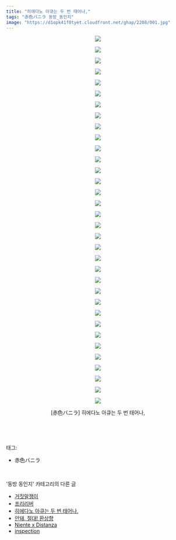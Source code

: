 ```yaml
---
title: "히에다노 아큐는 두 번 태어나,"
tags: "赤色バニラ 동방_동인지"
image: "https://d1opk41f0tyet.cloudfront.net/ghap/2208/001.jpg"
---
```

<div class="article">
<p style="text-align: center; clear: none; float: none;"><img src="{{ site.imgserver10 }}/ghap/2208/001.jpg"/></p>
<p style="text-align: center; clear: none; float: none;"><img src="{{ site.imgserver10 }}/ghap/2208/002.jpg"/></p>
<p style="text-align: center; clear: none; float: none;"><img src="{{ site.imgserver10 }}/ghap/2208/003.jpg"/></p>
<p style="text-align: center; clear: none; float: none;"><img src="{{ site.imgserver10 }}/ghap/2208/004.jpg"/></p>
<p style="text-align: center; clear: none; float: none;"><img src="{{ site.imgserver10 }}/ghap/2208/005.jpg"/></p>
<p style="text-align: center; clear: none; float: none;"><img src="{{ site.imgserver10 }}/ghap/2208/006.jpg"/></p>
<p style="text-align: center; clear: none; float: none;"><img src="{{ site.imgserver10 }}/ghap/2208/007.jpg"/></p>
<p style="text-align: center; clear: none; float: none;"><img src="{{ site.imgserver10 }}/ghap/2208/008.jpg"/></p>
<p style="text-align: center; clear: none; float: none;"><img src="{{ site.imgserver10 }}/ghap/2208/009.jpg"/></p>
<p style="text-align: center; clear: none; float: none;"><img src="{{ site.imgserver10 }}/ghap/2208/010.jpg"/></p>
<p style="text-align: center; clear: none; float: none;"><img src="{{ site.imgserver10 }}/ghap/2208/011.jpg"/></p>
<p style="text-align: center; clear: none; float: none;"><img src="{{ site.imgserver10 }}/ghap/2208/012.jpg"/></p>
<p style="text-align: center; clear: none; float: none;"><img src="{{ site.imgserver10 }}/ghap/2208/013.jpg"/></p>
<p style="text-align: center; clear: none; float: none;"><img src="{{ site.imgserver10 }}/ghap/2208/014.jpg"/></p>
<p style="text-align: center; clear: none; float: none;"><img src="{{ site.imgserver10 }}/ghap/2208/015.jpg"/></p>
<p style="text-align: center; clear: none; float: none;"><img src="{{ site.imgserver10 }}/ghap/2208/016.jpg"/></p>
<p style="text-align: center; clear: none; float: none;"><img src="{{ site.imgserver10 }}/ghap/2208/017.jpg"/></p>
<p style="text-align: center; clear: none; float: none;"><img src="{{ site.imgserver10 }}/ghap/2208/018.jpg"/></p>
<p style="text-align: center; clear: none; float: none;"><img src="{{ site.imgserver10 }}/ghap/2208/019.jpg"/></p>
<p style="text-align: center; clear: none; float: none;"><img src="{{ site.imgserver10 }}/ghap/2208/020.jpg"/></p>
<p style="text-align: center; clear: none; float: none;"><img src="{{ site.imgserver10 }}/ghap/2208/021.jpg"/></p>
<p style="text-align: center; clear: none; float: none;"><img src="{{ site.imgserver10 }}/ghap/2208/022.jpg"/></p>
<p style="text-align: center; clear: none; float: none;"><img src="{{ site.imgserver10 }}/ghap/2208/023.jpg"/></p>
<p style="text-align: center; clear: none; float: none;"><img src="{{ site.imgserver10 }}/ghap/2208/024.jpg"/></p>
<p style="text-align: center; clear: none; float: none;"><img src="{{ site.imgserver10 }}/ghap/2208/025.jpg"/></p>
<p style="text-align: center; clear: none; float: none;"><img src="{{ site.imgserver10 }}/ghap/2208/026.jpg"/></p>
<p style="text-align: center; clear: none; float: none;"><img src="{{ site.imgserver10 }}/ghap/2208/027.jpg"/></p>
<p style="text-align: center; clear: none; float: none;"><img src="{{ site.imgserver10 }}/ghap/2208/028.jpg"/></p>
<p style="text-align: center; clear: none; float: none;"><img src="{{ site.imgserver10 }}/ghap/2208/029.jpg"/></p>
<p style="text-align: center; clear: none; float: none;"><img src="{{ site.imgserver10 }}/ghap/2208/030.jpg"/></p>
<p style="text-align: center; clear: none; float: none;"><img src="{{ site.imgserver10 }}/ghap/2208/031.jpg"/></p>
<p style="text-align: center; clear: none; float: none;"><img src="{{ site.imgserver10 }}/ghap/2208/032.jpg"/></p>
<p style="text-align: center; clear: none; float: none;"><img src="{{ site.imgserver10 }}/ghap/2208/033.jpg"/></p>
<p style="text-align: center; clear: none; float: none;"><img src="{{ site.imgserver10 }}/ghap/2208/034.jpg"/></p>
<p style="text-align: center; clear: none; float: none;">[赤色バニラ] 히에다노 아큐는 두 번 태어나,</p>
<p><br/></p>
</div><br/>
<div class="tagTrail">
<p>태그: </p>
<ul>
<li>赤色バニラ</li>
</ul>
</div><br/>
<div class="another">
<p>'동방 동인지' 카테고리의 다른 글</p>
<ul>
<li><a href="/ghap_2211">거짓말쟁이</a></li>
<li><a href="/ghap_2209">프리리버</a></li>
<li><a href="/ghap_2208">히에다노 아큐는 두 번 태어나,</a></li>
<li><a href="/ghap_2207">안돼, 절대! 환상향</a></li>
<li><a href="/ghap_2205">Niente x Distanza</a></li>
<li><a href="/ghap_2204">inspection</a></li>
</ul>
</div><br/>
<div class="cb_module cb_fluid">
<div class="cb_wrt cb_profile">
</div><!-- commentList close -->
</div><br/>

